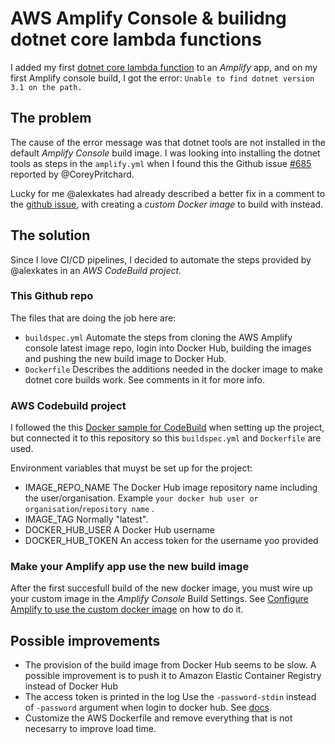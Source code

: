 # AWS Amplify Console & builidng dotnet core lambda functions

I added my first [dotnet core lambda function](https://aws.amazon.com/blogs/developer/introducing-net-core-support-for-aws-amplify-backend-functions/) to an *Amplify* app, and on my first Amplify console build, I got the error:
`Unable to find dotnet version 3.1 on the path.`

## The problem

The cause of the error message was that dotnet tools are not installed in the default *Amplify Console* build image. I was looking into installing the dotnet tools as steps in the `amplify.yml` when I found this the Github issue [#685](https://github.com/aws-amplify/amplify-console/issues/685) reported by @CoreyPritchard.

Lucky for me @alexkates had already described a better fix in a comment to the [github issue](https://github.com/aws-amplify/amplify-console/issues/685#issuecomment-685684624), with creating a *custom Docker image* to build with instead.

## The solution

Since I love CI/CD pipelines, I decided to automate the steps provided by @alexkates in an *AWS CodeBuild project*.

### This Github repo

The files that are doing the job here are:

* `buildspec.yml`
  Automate the steps from cloning the AWS Amplify console latest image repo, login into Docker Hub, building the images and pushing the new build image to Docker Hub.
* `Dockerfile`
  Describes the additions needed in the docker image to make dotnet core builds work. See comments in it for more info.

### AWS Codebuild project

I followed the this [Docker sample for CodeBuild](https://docs.aws.amazon.com/codebuild/latest/userguide/sample-docker.html) when setting up the project, but connected it to this repository so this `buildspec.yml` and `Dockerfile` are used.

Environment variables that muyst be set up for the project:

* IMAGE_REPO_NAME
The Docker Hub image repository name including the user/organisation. Example `your docker hub user or organisation`/`repository name` .
* IMAGE_TAG
 Normally "latest".
* DOCKER_HUB_USER
A Docker Hub username
* DOCKER_HUB_TOKEN
 An access token for the username yoo provided

### Make your Amplify app use the new build image

After the first succesfull build of the new docker image, you must wire up your custom image in the *Amplify Console* Build Settings. See  [Configure Amplify to use the custom docker image](https://docs.aws.amazon.com/amplify/latest/userguide/custom-build-image.html) on how to do it.

## Possible improvements

* The provision of the build image from Docker Hub seems to be slow. A possible improvement is to push it to Amazon Elastic Container Registry instead of Docker Hub
* The access token is printed in the log
Use the `-password-stdin`  instead of `-password` argument when login to docker hub. See [docs](https://docs.docker.com/engine/reference/commandline/login/).
* Customize the AWS Dockerfile and remove everything that is not necesarry to improve load time.
